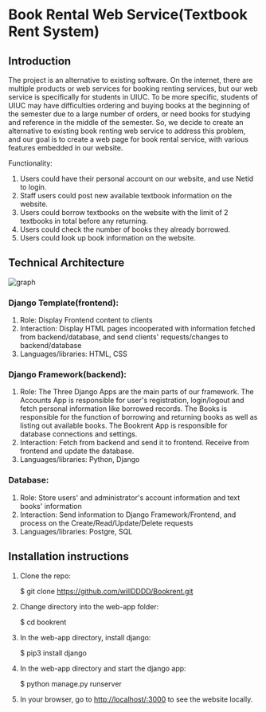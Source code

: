 # Book Rental Web Service(Textbook Rent System)


## Introduction

The project is an alternative to existing software. On the internet, there are multiple products or web services for booking renting services, but our web service is specifically for students in UIUC. To be more specific, students of UIUC may have difficulties ordering and buying books at the beginning of the semester due to a large number of orders, or need books for studying and reference in the middle of the semester. So, we decide to create an alternative to existing book renting web service to address this problem, and our goal is to create a web page for book rental service, with various features embedded in our website.

Functionality:
1. Users could have their personal account on our website, and use Netid to login.
2. Staff users could post new available textbook information on the website.
3. Users could borrow textbooks on the website with the limit of 2 textbooks in total before
any returning.
4. Users could check the number of books they already borrowed.
5. Users could look up book information on the website.



 
## Technical Architecture
![graph](./TA.png)

### Django Template(frontend): 
1. Role: Display Frontend content to clients
2. Interaction: Display HTML pages incooperated with information fetched from backend/database, and send clients' requests/changes to backend/database
3. Languages/libraries: HTML, CSS

### Django Framework(backend): 
1. Role: The Three Django Apps are the main parts of our framework. The Accounts App is responsible for user's registration, login/logout and fetch personal information like borrowed records. The Books is responsible for the function of borrowing and returning books as well as listing out available books. The Bookrent App is responsible for database connections and settings.
2. Interaction: Fetch from backend and send it to frontend. Receive from frontend and update the database.
3. Languages/libraries: Python, Django

### Database: 
1. Role: Store users' and administrator's account information and text books' information
2. Interaction: Send information to Django Framework/Frontend, and process on the Create/Read/Update/Delete requests
3. Languages/libraries: Postgre, SQL


## Installation instructions
1. Clone the repo:

    $ git clone https://github.com/willDDDD/Bookrent.git
   
2. Change directory into the web-app folder:
    
    $ cd bookrent
    
3. In the web-app directory, install django:
   
    $ pip3 install django
    
4. In the web-app directory and start the django app:
    
    $ python manage.py runserver
    
5. In your browser, go to [http://localhost/:3000](http//localhost:3000) to see the website locally.
